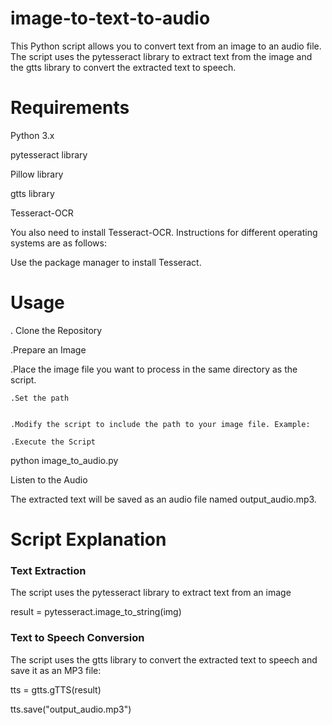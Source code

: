 # image-to-text-to-audio 

This Python script allows you to convert text from an image to an audio file. The script uses the pytesseract library to extract text from the image and the gtts library to convert the extracted text to speech.


 # Requirements


Python 3.x


pytesseract library


Pillow library


gtts library


Tesseract-OCR


You also need to install Tesseract-OCR. Instructions for different operating systems are as follows:

Use the package manager to install Tesseract.



# Usage


 . Clone the Repository


  .Prepare an Image

  

  .Place the image file you want to process in the same directory as the script.

  

    .Set the path
  

    .Modify the script to include the path to your image file. Example:

    .Execute the Script



python image_to_audio.py



Listen to the Audio

The extracted text will be saved as an audio file named output_audio.mp3.

# Script Explanation


### Text Extraction
The script uses the pytesseract library to extract text from an image

result = pytesseract.image_to_string(img)


### Text to Speech Conversion
The script uses the gtts library to convert the extracted text to speech and save it as an MP3 file:

tts = gtts.gTTS(result)

tts.save("output_audio.mp3")




